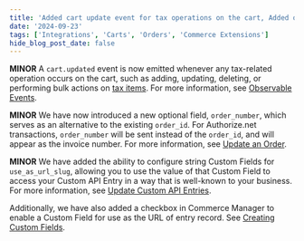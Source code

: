 ```yaml
---
title: 'Added cart update event for tax operations on the cart, Added order number as a new optional field, Added Sluggable Custom Fields for Commerce Extensions'
date: '2024-09-23'
tags: ['Integrations', 'Carts', 'Orders', 'Commerce Extensions']
hide_blog_post_date: false
---
```


**MINOR** A `cart.updated` event is now emitted whenever any tax-related operation occurs on the cart, such as adding, updating, deleting, or performing bulk actions on [tax items](/docs/api/carts/tax-items). For more information, see [Observable Events](/docs/api/integrations/integrations-introduction#observable-events).

**MINOR** We have now introduced a new optional field, `order_number`, which serves as an alternative to the existing `order_id`. For Authorize.net transactions, `order_number` will be sent instead of the `order_id`, and will appear as the invoice number. For more information, see [Update an Order](/docs/api/carts/update-an-order).

**MINOR** We have added the ability to configure string Custom Fields for `use_as_url_slug`, allowing you to use the value of that Custom Field to access your Custom API Entry in a way that is well-known to your business. For more information, see [Update Custom API Entries](/guides/How-To/commerce-extensions/create-a-multilocation-inventories-resource#update-custom-api-entries).

Additionally, we have also added a checkbox in Commerce Manager to enable a Custom Field for use as the URL of entry record. See [Creating Custom Fields](/docs/commerce-manager/commerce-extension/commerce-extension-in-cm#creating-custom-fields).

